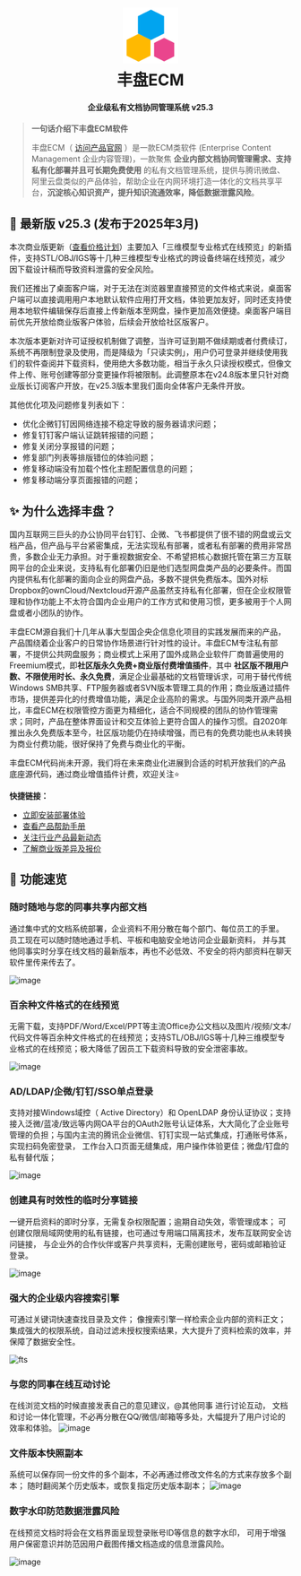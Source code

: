 <h1 align="center">
    <img src="https://raw.githubusercontent.com/ekbcloud/xpan-docker/main/images/logo.png" width="100"/>
  <br>
  丰盘ECM
</h1>
<h4 align="center">企业级私有文档协同管理系统 v25.3 </h4>

> **一句话介绍下丰盘ECM软件**
>
> 丰盘ECM（ [访问产品官网](https://www.ekbcloud.com/) ）是一款ECM类软件 (Enterprise Content Management 企业内容管理)，一款聚焦 **企业内部文档协同管理需求、支持私有化部署并且可长期免费使用** 的私有文档管理系统，提供与腾讯微盘、阿里云盘类似的产品体验，帮助企业在内网环境打造一体化的文档共享平台，**沉淀核心知识资产，提升知识流通效率，降低数据泄露风险**。

## :dart: 最新版 v25.3 (发布于2025年3月)

本次商业版更新（[查看价格计划](https://www.ekbcloud.com/pricing)）主要加入「三维模型专业格式在线预览」的新插件，支持STL/OBJ/IGS等十几种三维模型专业格式的跨设备终端在线预览，减少因下载设计稿而导致资料泄露的安全风险。

我们还推出了桌面客户端，对于无法在浏览器里直接预览的文件格式来说，桌面客户端可以直接调用用户本地默认软件应用打开文档，体验更加友好，同时还支持使用本地软件编辑保存后直接上传新版本至网盘，操作更加高效便捷。桌面客户端目前优先开放给商业版客户体验，后续会开放给社区版客户。

本次版本更新对许可证授权机制做了调整，当许可证到期不做续期或者付费续订，系统不再限制登录及使用，而是降级为「只读实例」，用户仍可登录并继续使用我们的软件查阅并下载资料，使用绝大多数功能，相当于永久只读授权模式，但像文件上传、账号创建等部分变更操作将被限制。此调整原本在v24.8版本里只针对商业版长订阅客户开放，在v25.3版本里我们面向全体客户无条件开放。

其他优化项及问题修复列表如下：

- 优化企微钉钉因网络连接不稳定导致的服务器请求问题；
- 修复钉钉客户端认证跳转报错的问题；
- 修复关闭分享报错的问题；
- 修复部门列表等排版错位的体验问题；
- 修复移动端没有加载个性化主题配置信息的问题；
- 修复移动端分享页面报错的问题；
  
## :sparkles: 为什么选择丰盘？

国内互联网三巨头的办公协同平台钉钉、企微、飞书都提供了很不错的网盘或云文档产品，但产品与平台紧密集成，无法实现私有部署，或者私有部署的费用非常昂贵，多数企业无力承担。对于重视数据安全、不希望把核心数据托管在第三方互联网平台的企业来说，支持私有化部署仍旧是他们选型网盘类产品的必要条件。而国内提供私有化部署的面向企业的网盘产品，多数不提供免费版本。国外对标Dropbox的ownCloud/Nextcloud开源产品虽然支持私有化部署，但在企业权限管理和协作功能上不太符合国内企业用户的工作方式和使用习惯，更多被用于个人网盘或者小团队的协作。

丰盘ECM源自我们十几年从事大型国企央企信息化项目的实践发展而来的产品，产品围绕着企业客户的日常协作场景进行针对性的设计。丰盘ECM专注私有部署，不提供公共网盘服务；商业模式上采用了国外成熟企业软件厂商普遍使用的Freemium模式，即**社区版永久免费+商业版付费增值插件**，其中 **社区版不限用户数、不限使用时长、永久免费**，满足企业最基础的文档管理诉求，可用于替代传统Windows SMB共享、FTP服务器或者SVN版本管理工具的作用；商业版通过插件市场，提供差异化的付费增值功能，满足企业高阶的需求。与国外同类开源产品相比，丰盘ECM在权限管控方面更为精细化，适合不同规模的团队的协作管理需求；同时，产品在整体界面设计和交互体验上更符合国人的操作习惯。自2020年推出永久免费版本至今，社区版功能仍在持续增强，而已有的免费功能也从未转换为商业付费功能，很好保持了免费与商业化的平衡。

丰盘ECM代码尚未开源，我们将在未来商业化进展到合适的时机开放我们的产品底座源代码，通过商业增值插件计费，欢迎关注⭐

**快捷链接：**

- [立即安装部署体验](https://www.ekbcloud.com/docs/admin_manual/setup.html)
- [查看产品帮助手册](https://www.ekbcloud.com/docs/)
- [关注行业产品最新动态](https://www.ekbcloud.com/blog/)
- [了解商业版差异及报价](https://www.ekbcloud.com/pricing)

## :gem: 功能速览

### 随时随地与您的同事共享内部文档

通过集中式的文档系统部署，企业资料不用分散在每个部门、每位员工的手里。 员工现在可以随时随地通过手机、平板和电脑安全地访问企业最新资料， 并与其他同事实时分享在线文档的最新版本，再也不必低效、不安全的将内部资料在聊天软件里传来传去了。

![image](https://github.com/ekbcloud/xpan-docker/assets/77321546/b7c68954-ec67-4275-872e-c720b9565b04)

### 百余种文件格式的在线预览

无需下载，支持PDF/Word/Excel/PPT等主流Office办公文档以及图片/视频/文本/代码文件等百余种文件格式的在线预览；支持STL/OBJ/IGS等十几种三维模型专业格式的在线预览；极大降低了因员工下载资料导致的安全泄密事故。

![image](https://github.com/ekbcloud/xpan-docker/assets/77321546/beb71687-f253-43a7-b18c-083d99284a59)

### AD/LDAP/企微/钉钉/SSO单点登录

支持对接Windows域控（ Active Directory）和 OpenLDAP 身份认证协议；支持接入泛微/蓝凌/致远等内网OA平台的OAuth2账号认证体系，大大简化了企业账号管理的负担；与国内主流的腾讯企业微信、钉钉实现一站式集成，打通账号体系，实现扫码免密登录， 工作台入口页面无缝集成，用户操作体验更佳；微盘/钉盘的私有替代版；

![image](https://github.com/ekbcloud/xpan-docker/assets/77321546/6fbfbed5-a1a6-4d46-901f-b0214ca5f943)

### 创建具有时效性的临时分享链接

一键开启资料的即时分享，无需复杂权限配置；逾期自动失效，零管理成本； 可创建仅限局域网使用的私有链接，也可通过专用端口隔离技术，发布互联网安全访问链接， 与企业外的合作伙伴或客户共享资料，无需创建账号，密码或邮箱验证登录。

![image](https://github.com/ekbcloud/xpan-docker/assets/77321546/fee88307-5ac0-44ea-a466-7f5516d87385)

### 强大的企业级内容搜索引擎

可通过关键词快速查找目录及文件； 像搜索引擎一样检索企业内部的资料正文； 集成强大的权限系统，自动过滤未授权搜索结果，大大提升了资料检索的效率，并保障了数据安全性。

![fts](https://github.com/user-attachments/assets/e4d66fb4-4234-4a08-873a-daf700387d77)


### 与您的同事在线互动讨论
在线浏览文档的时候直接发表自己的意见建议，@其他同事 进行讨论互动， 文档和讨论一体化管理，不必再分散在QQ/微信/邮箱等多处，大幅提升了用户讨论的效率和体验。
![image](https://github.com/user-attachments/assets/f0e96c81-3f5e-4c06-858f-108885e22fc7)

### 文件版本快照副本
系统可以保存同一份文件的多个副本，不必再通过修改文件名的方式来存放多个副本； 随时翻阅某个历史版本，或恢复指定历史版本副本；
![image](https://github.com/user-attachments/assets/0bea92d1-3291-44e2-b429-e77d5c396fda)

### 数字水印防范数据泄露风险
在线预览文档时将会在文档界面呈现登录账号ID等信息的数字水印， 可用于增强用户保密意识并防范因用户截图传播文档造成的信息泄露风险。

![image](https://github.com/user-attachments/assets/a32f407b-b543-4c6f-8945-ed881b90cd94)

